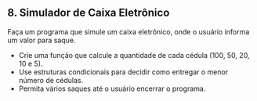 ## 8. Simulador de Caixa Eletrônico

Faça um programa que simule um caixa eletrônico, onde o usuário informa um valor para saque.

- Crie uma função que calcule a quantidade de cada cédula (100, 50, 20, 10 e 5).
- Use estruturas condicionais para decidir como entregar o menor número de cédulas.
- Permita vários saques até o usuário encerrar o programa.
